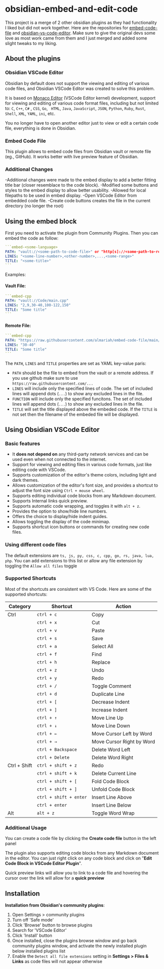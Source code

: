 # obsidian-embed-and-edit-code

This project is a merge of 2 other obsidian plugins as they had functionality I liked but did not work together. 
Here are the repositories for [embed-code-file](https://github.com/almariah/embed-code-file) and [obsidian-vs-code-editor](https://github.com/sunxvming/obsidian-vscode-editor/tree/main). 
Make sure to give the original devs some love as most work came from them and I just merged and added some slight tweaks to my liking.

## About the plugins

### Obsidian VSCode Editor
Obsidian by default does not support the viewing and editing of various code files, and Obsidian VSCode Editor was created to solve this problem. 

It is based on [Monaco Editor](https://microsoft.github.io/monaco-editor/) (VSCode Editor kernel) development, support for viewing and editing of various code format files, including but not limited to: ` C `, `C++`, `C#` , ` CSS `, ` Go `, ` HTML`, `Java`, `JavaScript`, `JSON`, `Python`, `Ruby`, `Rust`, `Shell`, `XML`, `YAML`, `ini`, etc.

You no longer have to open another editor just to view or edit a certain code file, everything is done in Obsidian.

### Embed Code File
This plugin allows to embed code files from Obsidian vault or remote file (eg., GitHub). It works better with live preview feature of Obsidian.

### Additional Changes
-Additional changes were made to the embed display to add a better fitting title bar (closer resemblace to the code block). 
-Modified some buttons and styles to the embed display to allow better usability.
-Allowed for local filepaths to be used in embed display.
-Open VSCode Editor from embedded code file. 
-Create code buttons creates the file in the current directory (no longer the root)

## Using the embed block
First you need to activate the plugin from Community Plugins. Then you can embed the code as follow:

````yaml
```embed-<some-language>
PATH: "vault://<some-path-to-code-file>" or "http[s]://<some-path-to-remote-file>"
LINES: "<some-line-number>,<other-number>,...,<some-range>"
TITLE: "<some-title>"
```
````

Examples:

#### Vault File:

````yaml
```embed-cpp
PATH: "vault://Code/main.cpp"
LINES: "2,9,30-40,100-122,150"
TITLE: "Some title"
```
````

#### Remote File:

````yaml
```embed-cpp
PATH: "https://raw.githubusercontent.com/almariah/embed-code-file/main/main.ts"
LINES: "30-40"
TITLE: "Some title"
```
````

The `PATH`, `LINES` and `TITLE` properties are set as YAML key-value paris:

* `PATH` should be the file to embed from the vault or a remote address. If you use github make sure to use `https://raw.githubusercontent.com/...`
* `LINES` will include only the specified lines of code. The set of included lines will append dots (`...`) to show any excluded lines in the file.
* `FUNCTION` will include only the specified funcitons. The set of included lines will append dots (`...`) to show any excluded lines in the file.
* `TITLE` will set the title displayed above the embeded code. If the `TITLE` is not set then the filename of the embeded file will be displayed.


## Using Obsidian VSCode Editor

### Basic features
- It **does not depend on** any third-party network services and can be used even when not connected to the internet.
- Support for viewing and editing files in various code formats, just like editing code with VSCode.
- Supports customization of the editor's theme colors, including light and dark themes.
- Allows customization of the editor's font size, and provides a shortcut to adjust the font size using `Ctrl + mouse wheel`.
- Supports editing individual code blocks from any Markdown document.
- Supports Internal links quick preview.
- Supports automatic code wrapping, and toggles it with `alt + z`.
- Provides the option to show/hide line numbers.
- Offers the choice to display/hide indent guides.
- Allows toggling the display of the code minimap.
- Supports shortcut icon buttons or commands for creating new code files.

### Using different code files

The default extensions are `ts, js, py, css, c, cpp, go, rs, java, lua, php`. 
You can add extensions to this list or allow any file extension by toggling the `Allow all files` toggle

### Supported Shortcuts

Most of the shortcuts are consistent with VS Code. Here are some of the supported shortcuts:

| Category     | Shortcut               | Action                    |
| ------------ | ---------------------- | ------------------------- |
| Ctrl         | `ctrl + c`             | Copy                      |
|              | `ctrl + x`             | Cut                       |
|              | `ctrl + v`             | Paste                     |
|              | `ctrl + s`             | Save                      |
|              | `ctrl + a`             | Select All                |
|              | `ctrl + f`             | Find                      |
|              | `ctrl + h`             | Replace                   |
|              | `ctrl + z`             | Undo                      |
|              | `ctrl + y`             | Redo                      |
|              | `ctrl + /`             | Toggle Comment            |
|              | `ctrl + d`             | Duplicate Line            |
|              | `ctrl + [`             | Decrease Indent           |
|              | `ctrl + ]`             | Increase Indent           |
|              | `ctrl + ↑`             | Move Line Up              |
|              | `ctrl + ↓`             | Move Line Down            |
|              | `ctrl + ←`             | Move Cursor Left by Word  |
|              | `ctrl + →`             | Move Cursor Right by Word |
|              | `ctrl + Backspace`     | Delete Word Left          |
|              | `ctrl + Delete`        | Delete Word Right         |
| Ctrl + Shift | `ctrl + shift + z`     | Redo                      |
|              | `ctrl + shift + k`     | Delete Current Line       |
|              | `ctrl + shift + [`     | Fold Code Block           |
|              | `ctrl + shift + ]`     | Unfold Code Block         |
|              | `ctrl + shift + enter` | Insert Line Above         |
|              | `ctrl + enter`         | Insert Line Below         |
| Alt          | `alt + z`              | Toggle Word Wrap          |

### Additional Usage

You can create a code file by clicking the **Create code file** button in the left panel

The plugin also supports editing code blocks from any Markdown document in the editor.
You can just right click on any code block and click on "**Edit Code Block in VSCode Editor Plugin**".

Quick preview links will allow you to link to a code file and hovering the cursor over the link will allow for a **quick preview**

## Installation

**Installation from Obsidian's community plugins**: 
1. Open Settings > community plugins
2. Turn off 'Safe mode'
3. Click 'Browse' button to browse plugins
4. Search for 'VSCode Editor'
5. Click 'Install' button
6. Once installed, close the plugins browse window and go back community plugins window, and activate the newly installed plugin below installed plugins list
7. Enable the `Detect all file extensions` setting in **Settings > Files & Links** as code files will not appear otherwise




